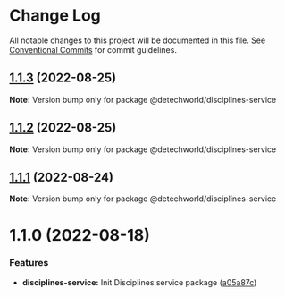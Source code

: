 # Change Log

All notable changes to this project will be documented in this file.
See [Conventional Commits](https://conventionalcommits.org) for commit guidelines.

## [1.1.3](https://github.com/detechworld/tto-packages/compare/@detechworld/disciplines-service@1.1.2...@detechworld/disciplines-service@1.1.3) (2022-08-25)

**Note:** Version bump only for package @detechworld/disciplines-service





## [1.1.2](https://github.com/detechworld/tto-packages/compare/@detechworld/disciplines-service@1.1.1...@detechworld/disciplines-service@1.1.2) (2022-08-25)

**Note:** Version bump only for package @detechworld/disciplines-service





## [1.1.1](https://github.com/detechworld/tto-packages/compare/@detechworld/disciplines-service@1.1.0...@detechworld/disciplines-service@1.1.1) (2022-08-24)

**Note:** Version bump only for package @detechworld/disciplines-service





# 1.1.0 (2022-08-18)


### Features

* **disciplines-service:** Init Disciplines service package ([a05a87c](https://github.com/detechworld/tto-packages/commit/a05a87c450a5831644bc5582ebdd8a4850a1ae28))

